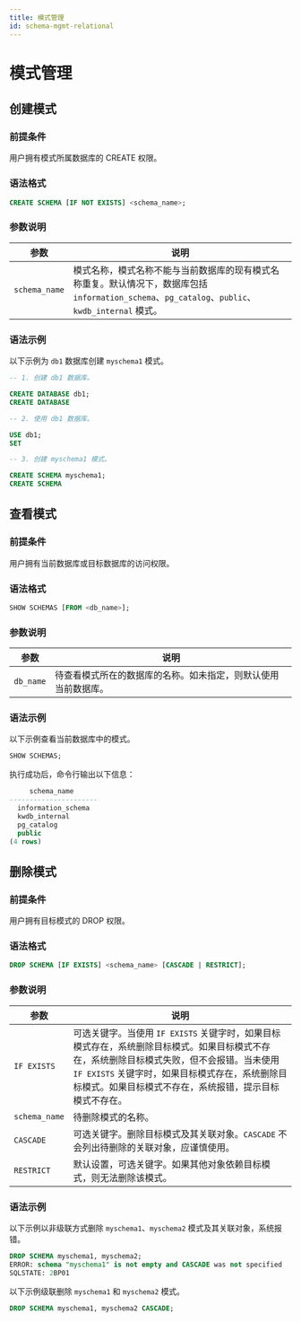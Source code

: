 ```yaml
---
title: 模式管理
id: schema-mgmt-relational
---
```


# 模式管理

## 创建模式

### 前提条件

用户拥有模式所属数据库的 CREATE 权限。

### 语法格式

```sql
CREATE SCHEMA [IF NOT EXISTS] <schema_name>;
```

### 参数说明

| 参数 | 说明 |
| --- | --- |
| `schema_name` | 模式名称，模式名称不能与当前数据库的现有模式名称重复。默认情况下，数据库包括 `information_schema`、`pg_catalog`、`public`、`kwdb_internal` 模式。|

### 语法示例

以下示例为 `db1` 数据库创建 `myschema1` 模式。

```sql
-- 1. 创建 db1 数据库。

CREATE DATABASE db1;
CREATE DATABASE

-- 2. 使用 db1 数据库。

USE db1;
SET

-- 3. 创建 myschema1 模式。

CREATE SCHEMA myschema1;
CREATE SCHEMA
```

## 查看模式

### 前提条件

用户拥有当前数据库或目标数据库的访问权限。

### 语法格式

```sql
SHOW SCHEMAS [FROM <db_name>];
```

### 参数说明

| 参数 | 说明 |
| --- | --- |
| `db_name` | 待查看模式所在的数据库的名称。如未指定，则默认使用当前数据库。|

### 语法示例

以下示例查看当前数据库中的模式。

```sql
SHOW SCHEMAS;
```

执行成功后，命令行输出以下信息：

```sql
     schema_name
----------------------
  information_schema
  kwdb_internal
  pg_catalog
  public
(4 rows)
```

## 删除模式

### 前提条件

用户拥有目标模式的 DROP 权限。

### 语法格式

```sql
DROP SCHEMA [IF EXISTS] <schema_name> [CASCADE | RESTRICT];
```

### 参数说明

| 参数 | 说明 |
| --- | --- |
| `IF EXISTS` | 可选关键字。当使用 `IF EXISTS` 关键字时，如果目标模式存在，系统删除目标模式。如果目标模式不存在，系统删除目标模式失败，但不会报错。当未使用 `IF EXISTS` 关键字时，如果目标模式存在，系统删除目标模式。如果目标模式不存在，系统报错，提示目标模式不存在。 |
| `schema_name` | 待删除模式的名称。|
| `CASCADE` | 可选关键字。删除目标模式及其关联对象。`CASCADE` 不会列出待删除的关联对象，应谨慎使用。 |
| `RESTRICT` | 默认设置，可选关键字。如果其他对象依赖目标模式，则无法删除该模式。 |

### 语法示例

以下示例以非级联方式删除 `myschema1`、`myschema2` 模式及其关联对象，系统报错。

```sql
DROP SCHEMA myschema1, myschema2;
ERROR: schema "myschema1" is not empty and CASCADE was not specified
SQLSTATE: 2BP01
```

以下示例级联删除 `myschema1` 和 `myschema2` 模式。

```sql
DROP SCHEMA myschema1, myschema2 CASCADE;
```
